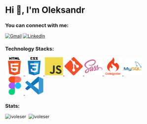 # Hi 👋, I'm Oleksandr

### You can connect with me:
[![Gmail](https://img.shields.io/badge/Gmail-D14836?style=for-the-badge&logo=gmail&logoColor=white)](mailto:ivanishenko.alexander@gmail.com)
[![LinkedIn](https://img.shields.io/badge/LinkedIn-0077B5?style=for-the-badge&logo=linkedin&logoColor=white)](https://www.linkedin.com/in/oleksandr-ivanishenko-694163155/)


### Technology Stacks: 
<a href="https://www.w3.org/html/" target="_blank"> 
  <img src="https://raw.githubusercontent.com/devicons/devicon/master/icons/html5/html5-original-wordmark.svg" alt="html5" width="60" height="60"/> 
</a> 
<a href="https://www.w3schools.com/css/" target="_blank"> 
  <img src="https://raw.githubusercontent.com/devicons/devicon/master/icons/css3/css3-original-wordmark.svg" alt="css3" width="60" height="60"/> 
</a>
<a href="https://developer.mozilla.org/en-US/docs/Web/JavaScript" target="_blank"> 
  <img src="https://raw.githubusercontent.com/devicons/devicon/master/icons/javascript/javascript-original.svg" alt="javascript" width="60" height="60"/> 
</a>
<a href="https://git-scm.com/" target="_blank"> 
  <img src="https://raw.githubusercontent.com/devicons/devicon/master/icons/git/git-original.svg" alt="git" width="60" height="60"/> 
</a> 
<a href="https://sass-lang.com" target="_blank"> 
  <img src="https://raw.githubusercontent.com/devicons/devicon/master/icons/sass/sass-original.svg" alt="sass" width="60" height="60"/> 
</a>
<a href="https://codeigniter.com" target="_blank"> 
  <img src="https://raw.githubusercontent.com/devicons/devicon/master/icons/codeigniter/codeigniter-plain-wordmark.svg" alt="codeigniter" width="60" height="60"/> 
</a>
<a href="https://www.mysql.com" target="_blank"> 
  <img src="https://raw.githubusercontent.com/devicons/devicon/master/icons/mysql/mysql-original-wordmark.svg" alt="mysql" width="60" height="60"/> 
</a>
<a href="https://www.figma.com" target="_blank"> 
  <img src="https://raw.githubusercontent.com/devicons/devicon/master/icons/figma/figma-original.svg" alt="figma" width="60" height="60"/> 
</a> 
<a href="https://code.visualstudio.com" target="_blank"> 
  <img src="https://raw.githubusercontent.com/devicons/devicon/master/icons/vscode/vscode-original.svg" alt="vscode" width="60" height="60"/> 
</a> 

### Stats:
<p><img src="https://github-readme-stats.vercel.app/api?username=ivoleser&show_icons=true&theme=react&count_private=true" alt="ivoleser" height="170" />&nbsp;
   <img src="https://github-readme-stats.vercel.app/api/top-langs/?username=ivoleser&layout=compact&theme=react" alt="ivoleser" height="170" />
</p> 

<!--
**ivoleser/ivoleser** is a ✨ _special_ ✨ repository because its `README.md` (this file) appears on your GitHub profile.

Here are some ideas to get you started:

- 🔭 I’m currently working on ...
- 🌱 I’m currently learning ...
- 👯 I’m looking to collaborate on ...
- 🤔 I’m looking for help with ...
- 💬 Ask me about ...
- 📫 How to reach me: ...
- 😄 Pronouns: ...
- ⚡ Fun fact: ...
-->
